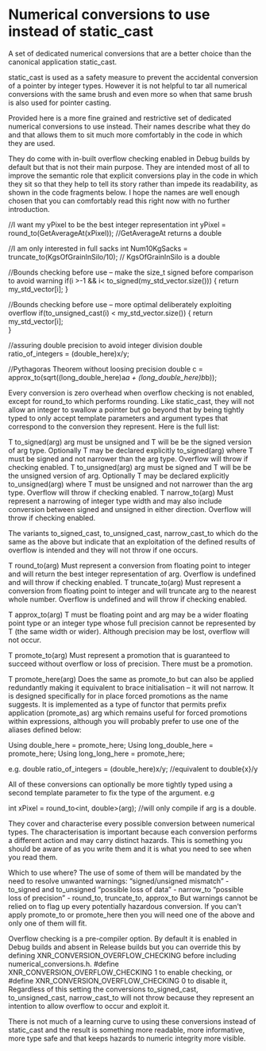 # Numerical conversions to use instead of static_cast

A set of dedicated numerical conversions that are a better choice than the canonical application static_cast. 

static_cast is used as a safety measure to prevent the accidental conversion of a pointer by integer types. However  it is not helpful to tar all numerical conversions with the same brush and even more so when that same brush is also used for pointer casting. 

Provided here is a more fine grained and restrictive set of dedicated numerical conversions to use instead. Their names describe what they do and that allows them to sit much more comfortably in the code in which they are used. 

They do come with in-built overflow checking enabled in Debug builds by default but that is not their main purpose. They are intended most of all to improve the semantic role that explicit conversions play in the code in which they sit so that they help to tell its story rather than impede its readability, as shown in the code fragments below. I hope the names are well enough chosen that you can comfortably read this right now with no further introduction.

//I want my yPixel to be the best integer representation 
int yPixel = round_to<int>(GetAverageAt(xPixel)); 	//GetAverageAt returns a double

//I am only interested in full sacks
int Num10KgSacks = truncate_to<int>(KgsOfGrainInSilo/10); // KgsOfGrainInSilo is a double

//Bounds checking before use – make the size_t signed before comparison to avoid warning
if(i >-1 && i< to_signed(my_std_vector.size())) {
	return my_std_vector[i];
}

//Bounds checking before use – more optimal deliberately exploiting overflow
if(to_unsigned_cast(i) < my_std_vector.size()) { 
	return my_std_vector[i];		
}

//assuring double precision to avoid integer division
double ratio_of_integers = (double_here)x/y;

//Pythagoras Theorem without loosing precision 
double c = approx_to<double>(sqrt((long_double_here)a*a + (long_double_here)b*b));

Every conversion is zero overhead when overflow checking is not enabled, except for round_to which performs rounding. Like static_cast, they will not allow an integer to swallow a pointer but go beyond that by being tightly typed to only accept template parameters and argument types that correspond to the conversion they represent. Here is the full list:

T to_signed(arg) arg must be unsigned and T will be be the signed version of arg type.
Optionally T may be declared explicitly to_signed<T>(arg) where T must be signed and not narrower than the arg type. Overflow will throw if checking enabled.
T to_unsigned(arg) arg must be signed and T will be be the unsigned version of arg. Optionally T may be declared explicitly to_unsigned<T>(arg) where T must be unsigned and not narrower than the arg type. Overflow will throw if checking enabled.
T narrow_to<T>(arg) Must represent a narrowing of integer type width and may also include conversion between signed and unsigned in either direction. Overflow will throw if checking enabled.

The variants to_signed_cast,  to_unsigned_cast, narrow_cast_to which do the same as the above but indicate that an exploitation of the defined results of overflow is intended and they will not throw if one occurs.

T round_to<T>(arg) Must represent a conversion from floating point to integer and will return the best integer representation of arg. Overflow is undefined and will throw if checking enabled.
T truncate_to<T>(arg) Must represent a conversion from floating point to integer and will truncate arg to the nearest whole number. Overflow is undefined and will throw if checking enabled.

T approx_to<T>(arg) T must be floating point and arg may be a wider floating point type or an integer type whose full precision cannot be represented by T (the same width or wider). Although precision may be lost, overflow will not occur.

T promote_to<T>(arg) Must represent a promotion that is guaranteed to succeed without overflow or loss of precision. There must be a promotion.

T promote_here<T>(arg) Does the same as promote_to but can also be applied redundantly making it equivalent to brace initialisation – it will not narrow. It is designed specifically for in place forced promotions as the name suggests. It is implemented as a type of functor that permits prefix application (promote_as<T>) arg which remains useful for forced promotions within expressions, although you will probably prefer to use one of the aliases defined below:

Using double_here = promote_here<double>;
Using long_double_here = promote_here<long double>;
Using long_long_here = promote_here<long long>;

e.g. 
double ratio_of_integers = (double_here)x/y; //equivalent to double{x}/y
	

All of these conversions can optionally be more tightly typed using a second template parameter to fix the type of the argument. e.g 

int xPixel = round_to<int, double>(arg); //will only compile if arg is a double.

They cover and characterise every possible conversion between numerical types. The characterisation is important because each conversion performs a different action and may carry  distinct hazards. This is something you should be aware of as you write them and it is what you need to see when you read them.

Which to use where?  The use of some of them will be mandated by the need to resolve unwanted warnings:
“signed/unsigned mismatch” - to_signed and to_unsigned 
“possible loss of data” - narrow_to 
“possible loss of precision” - round_to, truncate_to, approx_to
But warnings cannot be relied on to flag up every potentially hazardous conversion. If you can't apply promote_to or promote_here then you will need one of the above and only one of them will fit. 

Overflow checking is a pre-compiler option. By default it is enabled in Debug builds and absent in Release builds but you can override this by defining XNR_CONVERSION_OVERFLOW_CHECKING before including numerical_conversions.h. 
#define XNR_CONVERSION_OVERFLOW_CHECKING 1 
to enable checking, or 
#define XNR_CONVERSION_OVERFLOW_CHECKING 0 
to disable it,
Regardless of this setting the conversions to_signed_cast,  to_unsigned_cast, narrow_cast_to will not throw because they represent an intention to allow overflow to occur and exploit it. 

There is not much of a learning curve to using these conversions instead of static_cast and the result is something more readable, more informative, more type safe and that keeps hazards to numeric integrity more visible.
